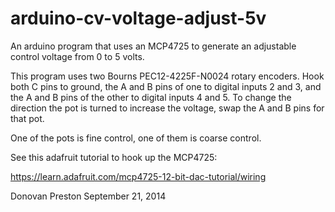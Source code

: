arduino-cv-voltage-adjust-5v
============================

An arduino program that uses an MCP4725 to generate an
adjustable control voltage from 0 to 5 volts.

This program uses two Bourns PEC12-4225F-N0024 rotary encoders.
Hook both C pins to ground, the A and B pins of
one to digital inputs 2 and 3, and the A and B pins of the other
to digital inputs 4 and 5. To change the direction the pot is
turned to increase the voltage, swap the
A and B pins for that pot.

One of the pots is fine control, one of them is coarse control.

See this adafruit tutorial to hook up the MCP4725:

https://learn.adafruit.com/mcp4725-12-bit-dac-tutorial/wiring

Donovan Preston
September 21, 2014

